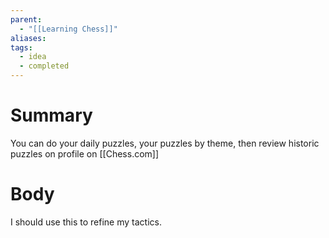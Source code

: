 ```yaml
---
parent:
  - "[[Learning Chess]]"
aliases: 
tags:
  - idea
  - completed
---
```

# Summary 
You can do your daily puzzles, your puzzles by theme, then review historic puzzles on profile on [[Chess.com]] 
# Body
I should use this to refine my tactics.

